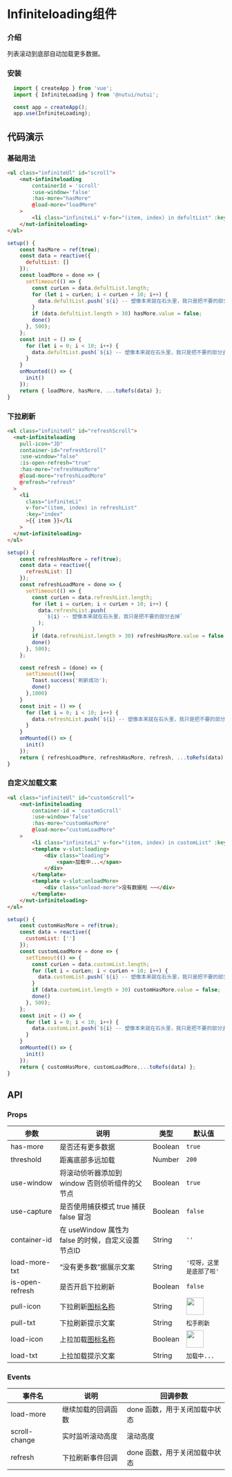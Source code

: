 #  Infiniteloading组件

### 介绍

列表滚动到底部自动加载更多数据。

### 安装

```javascript
  import { createApp } from 'vue';
  import { InfiniteLoading } from '@nutui/nutui';

  const app = createApp();
  app.use(InfiniteLoading);
```

## 代码演示
    
### 基础用法

```html
<ul class="infiniteUl" id="scroll">
    <nut-infiniteloading
        containerId = 'scroll'
        :use-window='false'
        :has-more="hasMore"
        @load-more="loadMore"
    >
        <li class="infiniteLi" v-for="(item, index) in defultList" :key="index">{{item}}</li>
    </nut-infiniteloading>
</ul>
```
```javascript
setup() {
    const hasMore = ref(true);
    const data = reactive({
      defultList: []
    });
    const loadMore = done => {  
      setTimeout(() => {
        const curLen = data.defultList.length;
        for (let i = curLen; i < curLen + 10; i++) {
          data.defultList.push(`${i} -- 塑像本来就在石头里，我只是把不要的部分去掉`);
        }
        if (data.defultList.length > 30) hasMore.value = false;
        done()
      }, 500);
    };
    const init = () => {
      for (let i = 0; i < 10; i++) {
        data.defultList.push(`${i} -- 塑像本来就在石头里，我只是把不要的部分去掉`);
      }
    }
    onMounted(() => {
      init()
    });
    return { loadMore, hasMore, ...toRefs(data) };
}
```
### 下拉刷新

```html
<ul class="infiniteUl" id="refreshScroll">
  <nut-infiniteloading
    pull-icon="JD"
    container-id="refreshScroll"
    :use-window="false"
    :is-open-refresh="true"
    :has-more="refreshHasMore"
    @load-more="refreshLoadMore"
    @refresh="refresh"
  >
    <li
      class="infiniteLi"
      v-for="(item, index) in refreshList"
      :key="index"
      >{{ item }}</li
    >
  </nut-infiniteloading>
</ul>
```
```javascript
setup() {
    const refreshHasMore = ref(true);
    const data = reactive({
      refreshList: []
    });
    const refreshLoadMore = done => {
      setTimeout(() => {
        const curLen = data.refreshList.length;
        for (let i = curLen; i < curLen + 10; i++) {
          data.refreshList.push(
            `${i} -- 塑像本来就在石头里，我只是把不要的部分去掉`
          );
        }
        if (data.refreshList.length > 30) refreshHasMore.value = false;
        done()
      }, 500);
    };

    const refresh = (done) => {
      setTimeout(()=>{
        Toast.success('刷新成功');
        done()
      },1000)
    }
    const init = () => {
      for (let i = 0; i < 10; i++) {
        data.refreshList.push(`${i} -- 塑像本来就在石头里，我只是把不要的部分去掉`);
      }
    }
    onMounted(() => {
      init()
    });
    return { refreshLoadMore, refreshHasMore, refresh, ...toRefs(data) };
}
```
### 自定义加载文案

```html
<ul class="infiniteUl" id="customScroll">
    <nut-infiniteloading
        container-id = 'customScroll'
        :use-window='false'
        :has-more="customHasMore"
        @load-more="customLoadMore"
    >
        <li class="infiniteLi" v-for="(item, index) in customList" :key="index">{{item}}</li>
        <template v-slot:loading>
            <div class="loading">
                <span>加载中...</span>
            </div>
        </template>
        <template v-slot:unloadMore>
            <div class="unload-more">没有数据啦 ~~</div>
        </template>
    </nut-infiniteloading>
</ul>
```
```javascript
setup() {
    const customHasMore = ref(true);
    const data = reactive({
      customList: ['']
    });
    const customLoadMore = done => {
      setTimeout(() => {
        const curLen = data.customList.length;
        for (let i = curLen; i < curLen + 10; i++) {
          data.customList.push(`${i} -- 塑像本来就在石头里，我只是把不要的部分去掉`);
        }
        if (data.customList.length > 30) customHasMore.value = false;
        done()
      }, 500);
    };
    const init = () => {
      for (let i = 0; i < 10; i++) {
        data.customList.push(`${i} -- 塑像本来就在石头里，我只是把不要的部分去掉`);
      }
    }
    onMounted(() => {
      init()
    });
    return { customHasMore, customLoadMore,...toRefs(data) };
}
```

## API

### Props

| 参数         | 说明                             | 类型   | 默认值           |
|--------------|----------------------------------|--------|------------------|
| has-more         | 是否还有更多数据               | Boolean | `true`                |
| threshold         | 距离底部多远加载 | Number | `200`               |
| use-window | 将滚动侦听器添加到 window 否则侦听组件的父节点     | Boolean | `true` |
| use-capture          | 是否使用捕获模式 true 捕获 false 冒泡                        | Boolean | `false`            |
| container-id          | 在 useWindow 属性为 false 的时候，自定义设置节点ID                        | String | `''`            |
| load-more-txt          | “没有更多数”据展示文案                        | String | `'哎呀，这里是底部了啦'`            |
| is-open-refresh        | 是否开启下拉刷新                         | Boolean | `false`                |
| pull-icon        | 下拉刷新[图标名称](#/icon)                        | String | <img src="https://img10.360buyimg.com/imagetools/jfs/t1/169863/6/4565/6306/60125948E7e92774e/40b3a0cf42852bcb.png" width=40/>                |
| pull-txt        | 下拉刷新提示文案                         | String | `松手刷新`                |
| load-icon        | 上拉加载[图标名称](#/icon)                       | Boolean | <img src="https://img10.360buyimg.com/imagetools/jfs/t1/169863/6/4565/6306/60125948E7e92774e/40b3a0cf42852bcb.png" width=40 />                |
| load-txt        | 上拉加载提示文案                         | String | `加载中...`                |

### Events

| 事件名 | 说明           | 回调参数     |
|--------|----------------|--------------|
| load-more  | 继续加载的回调函数 | done 函数，用于关闭加载中状态 |
| scroll-change  | 实时监听滚动高度 | 滚动高度 |
| refresh  | 下拉刷新事件回调 | done 函数，用于关闭加载中状态 |
    